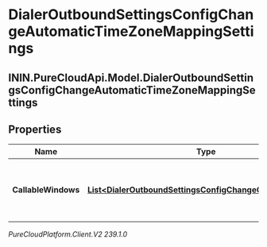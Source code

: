 # DialerOutboundSettingsConfigChangeAutomaticTimeZoneMappingSettings

## ININ.PureCloudApi.Model.DialerOutboundSettingsConfigChangeAutomaticTimeZoneMappingSettings

## Properties

|Name | Type | Description | Notes|
|------------ | ------------- | ------------- | -------------|
| **CallableWindows** | [**List&lt;DialerOutboundSettingsConfigChangeCallableWindow&gt;**](DialerOutboundSettingsConfigChangeCallableWindow) | The time intervals to use for automatic time zone mapping | [optional] |



_PureCloudPlatform.Client.V2 239.1.0_
